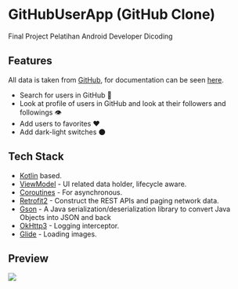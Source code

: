 # GitHubUserApp (GitHub Clone)
Final Project Pelatihan Android Developer Dicoding

## Features
All data is taken from [GitHub](https://docs.github.com/en/rest), for documentation can be seen [here](https://docs.github.com/en/rest).
- Search for users in GitHub 👨‍
- Look at profile of users in GitHub and look at their followers and followings 👁️‍
- Add users to favorites ♥️
- Add dark-light switches :new_moon:

## Tech Stack
- [Kotlin](https://kotlinlang.org/) based.
- [ViewModel](https://developer.android.com/topic/libraries/architecture/viewmodel) - UI related data holder, lifecycle aware.
- [Coroutines](https://github.com/Kotlin/kotlinx.coroutines) - For asynchronous.
- [Retrofit2](https://github.com/square/retrofit)  - Construct the REST APIs and paging network data.
- [Gson](https://github.com/google/gson) - A Java serialization/deserialization library to convert Java Objects into JSON and back
- [OkHttp3](https://square.github.io/okhttp/) - Logging interceptor.
- [Glide](https://github.com/bumptech/glide) - Loading images.

## Preview
<img src="/preview/animation.gif" align="left"/>
